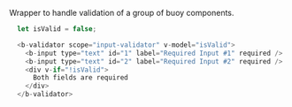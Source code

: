 Wrapper to handle validation of a group of buoy components.

```js
  let isValid = false;

  <b-validator scope="input-validator" v-model="isValid">
    <b-input type="text" id="1" label="Required Input #1" required />
    <b-input type="text" id="2" label="Required Input #2" required />
    <div v-if="!isValid">
      Both fields are required
    </div>
  </b-validator>
```